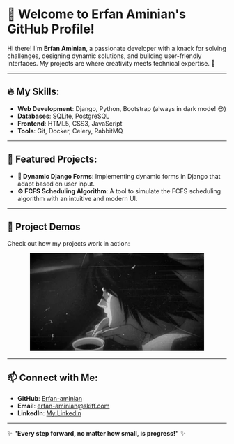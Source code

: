# 👋 Welcome to Erfan Aminian's GitHub Profile!

Hi there! I'm **Erfan Aminian**, a passionate developer with a knack for solving challenges, designing dynamic solutions, and building user-friendly interfaces. My projects are where creativity meets technical expertise. 🚀

---

## 🔥 My Skills:
- **Web Development**: Django, Python, Bootstrap (always in dark mode! 😎)
- **Databases**: SQLite, PostgreSQL
- **Frontend**: HTML5, CSS3, JavaScript
- **Tools**: Git, Docker, Celery, RabbitMQ

---

## 🎯 Featured Projects:
- **📄 Dynamic Django Forms**: Implementing dynamic forms in Django that adapt based on user input.
- **⚙️ FCFS Scheduling Algorithm**: A tool to simulate the FCFS scheduling algorithm with an intuitive and modern UI.

---

## 🎥 Project Demos
Check out how my projects work in action:  
<div align="center">
  <img src="Media/200.webp" alt="Demo Animation" width="400">
</div>

---

## 📫 Connect with Me:
- **GitHub**: [Erfan-aminian](https://github.com/Erfan-aminian)
- **Email**: [erfan-aminian@skiff.com](mailto:erfanaminian@skiff.com)
- **LinkedIn**: [My LinkedIn](https://linkedin.com/in/erfan-aminian)

---

✨ **"Every step forward, no matter how small, is progress!"** ✨
